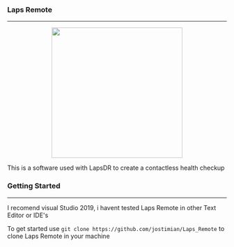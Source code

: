 ### Laps Remote
---
<p align="center">
  <img width="300" height="300" src="./img/ico.ico">
</p>

This is a software used with LapsDR to create a contactless health checkup

### Getting Started
---
I recomend visual Studio 2019, i havent tested Laps Remote in other Text Editor or IDE's <br>

To get started use `git clone https://github.com/jostimian/Laps_Remote` to clone Laps Remote in your machine